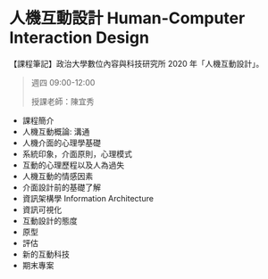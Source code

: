 # 人機互動設計 Human-Computer Interaction Design

【課程筆記】政治大學數位內容與科技研究所 2020 年「人機互動設計」。

>週四 09:00-12:00
> 
> 授課老師：陳宜秀

- 課程簡介
- 人機互動概論: 溝通
- 人機介面的心理學基礎
- 系統印象，介面原則，心理模式
- 互動的心理歷程以及人為過失
- 人機互動的情感因素
- 介面設計前的基礎了解
- 資訊架構學 Information Architecture
- 資訊可視化
- 互動設計的態度
- 原型
- 評估
- 新的互動科技
- 期末專案
